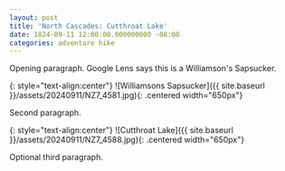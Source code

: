 ```yaml
---
layout: post
title: 'North Cascades: Cutthroat Lake'
date: 1824-09-11 12:00:00.000000000 -08:00
categories: adventure hike
---
```

<link rel="stylesheet" href="{{ site.baseurl }}/post-styles.css">

Opening paragraph. Google Lens says this is a Williamson's Sapsucker.

{: style="text-align:center"}
![Williamsons Sapsucker]({{ site.baseurl }}/assets/20240911/NZ7_4581.jpg){: .centered width="650px"}

Second paragraph.

{: style="text-align:center"}
![Cutthroat Lake]({{ site.baseurl }}/assets/20240911/NZ7_4588.jpg){: .centered width="650px"}

Optional third paragraph.

